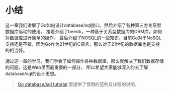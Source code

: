 # 小结
这一章我们讲解了Go如何设计database/sql接口，然后介绍了各种第三方关系型数据库驱动的使用。
接着介绍了beedb，一种基于关系型数据库的ORM库，如何对数据库进行简单的操作。
最后介绍了NOSQL的一些知识，目前Go对于NoSQL支持还是不错，因为Go作为21世纪的C语言，那么对于21世纪的数据库也是支持的相当好。

通过这一章的学习，我们学会了如何操作各种数据库，那么就解决了我们数据存储的问题，这是Web里面最重要的一部分，
所以希望大家能够深入的去了解database/sql的设计思想。

>[Go database/sql tutorial](http://go-database-sql.org/) 里提供了惯用的范例及详细的说明。

